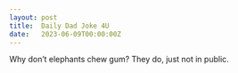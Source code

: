 ```yaml
---
layout: post
title:  Daily Dad Joke 4U
date:   2023-06-09T00:00:00Z
---
```

Why don’t elephants chew gum? They do, just not in public.
